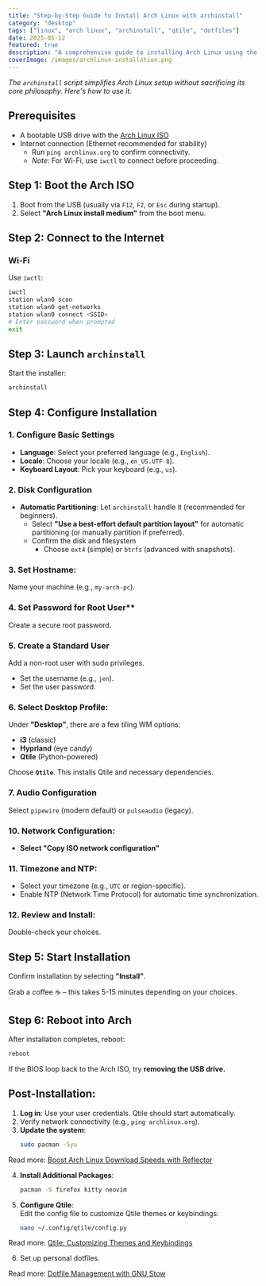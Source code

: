 ```yaml
---
title: "Step-by-Step Guide to Install Arch Linux with archinstall"
category: "desktop"
tags: ["linux", "arch linux", "archinstall", "qtile", "dotfiles"]
date: 2025-05-12
featured: true
description: "A comprehensive guide to installing Arch Linux using the archinstall script, including post-installation steps and Qtile configuration."
coverImage: /images/archlinux-installation.png
---
```

*The `archinstall` script simplifies Arch Linux setup without sacrificing its core philosophy. Here's how to use it.*

## **Prerequisites**
- A bootable USB drive with the [Arch Linux ISO](https://archlinux.org/download/)
- Internet connection (Ethernet recommended for stability)
  - Run `ping archlinux.org` to confirm connectivity.  
  - *Note*: For Wi-Fi, use `iwctl` to connect before proceeding.

## **Step 1: Boot the Arch ISO**
1. Boot from the USB (usually via `F12`, `F2`, or `Esc` during startup).
2. Select **"Arch Linux install medium"** from the boot menu.

## **Step 2: Connect to the Internet**

### **Wi-Fi**  
Use `iwctl`:
```bash
iwctl
station wlan0 scan
station wlan0 get-networks
station wlan0 connect <SSID>
# Enter password when prompted
exit
```

## **Step 3: Launch `archinstall`**
Start the installer:
```bash
archinstall
```
## **Step 4: Configure Installation**

### **1. Configure Basic Settings**  
   - **Language**: Select your preferred language (e.g., `English`).  
   - **Locale**: Choose your locale (e.g., `en_US.UTF-8`).  
   - **Keyboard Layout**: Pick your keyboard (e.g., `us`).

### **2. Disk Configuration**  
- **Automatic Partitioning**: Let `archinstall` handle it (recommended for beginners).  
   - Select **"Use a best-effort default partition layout"** for automatic partitioning (or manually partition if preferred).  
   - Confirm the disk and filesystem 
     - Choose `ext4` (simple) or `btrfs` (advanced with snapshots).

### 3. Set Hostname:  
   Name your machine (e.g., `my-arch-pc`).

### 4. Set Password for Root User**  
Create a secure root password.

### **5. Create a Standard User**  
Add a non-root user with sudo privileges.
- Set the username (e.g., `jen`).  
- Set the user password.

### 6. Select Desktop Profile:
Under **"Desktop"**, there are a few tiling WM options:
- **i3** (classic)
- **Hyprland** (eye candy)
- **Qtile** (Python-powered)

Choose **`Qtile`**. This installs Qtile and necessary dependencies.

### 7. Audio Configuration

Select `pipewire` (modern default) or `pulseaudio` (legacy).

### 10. Network Configuration:  
- **Select "Copy ISO network configuration"**

### 11. Timezone and NTP:  

- Select your timezone (e.g., `UTC` or region-specific).  
- Enable NTP (Network Time Protocol) for automatic time synchronization.

### 12.  Review and Install:  
Double-check your choices.  

## **Step 5: Start Installation**
Confirm installation by selecting **"Install"**. 

Grab a coffee ☕ – this takes 5-15 minutes depending on your choices.

## **Step 6: Reboot into Arch**
After installation completes, reboot:
```bash
reboot
```

If the BIOS loop back to the Arch ISO, try **removing the USB drive.**

##  Post-Installation:  

1. **Log in**: Use your user credentials. Qtile should start automatically.  
2. Verify network connectivity (e.g., `ping archlinux.org`).
3. **Update the system**:
   ```bash
   sudo pacman -Syu
   ```
Read more: [Boost Arch Linux Download Speeds with Reflector](./reflector-arch-linux-mirror-optimization)

4. **Install Additional Packages**:  
     ```bash
     pacman -S firefox kitty neovim
     ```
5. **Configure Qtile**:  
     Edit the config file to customize Qtile themes or keybindings:  
     ```bash
     nano ~/.config/qtile/config.py
     ```
Read more: [Qtile: Customizing Themes and Keybindings](./qtile-customize-themes-keybindings)

6. Set up personal dotfiles.  

Read more: [Dotfile Management with GNU Stow](./stow-dotfiles-management)
